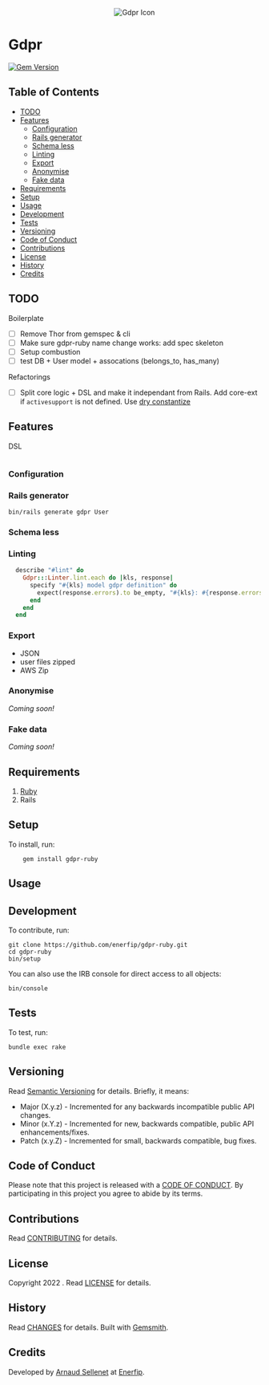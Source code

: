 <p align="center">
  <img src="gdpr.png" alt="Gdpr Icon"/>
</p>

# Gdpr

[![Gem Version](https://badge.fury.io/rb/gdpr-ruby.svg)](http://badge.fury.io/rb/gdpr-ruby)

<!-- Tocer[start]: Auto-generated, don't remove. -->

## Table of Contents

  - [TODO](#todo)
  - [Features](#features)
    - [Configuration](#configuration)
    - [Rails generator](#rails-generator)
    - [Schema less](#schema-less)
    - [Linting](#linting)
    - [Export](#export)
    - [Anonymise](#anonymise)
    - [Fake data](#fake-data)
  - [Requirements](#requirements)
  - [Setup](#setup)
  - [Usage](#usage)
  - [Development](#development)
  - [Tests](#tests)
  - [Versioning](#versioning)
  - [Code of Conduct](#code-of-conduct)
  - [Contributions](#contributions)
  - [License](#license)
  - [History](#history)
  - [Credits](#credits)

<!-- Tocer[finish]: Auto-generated, don't remove. -->

## TODO

Boilerplate
- [ ] Remove Thor from gemspec & cli
- [ ] Make sure gdpr-ruby name change works: add spec skeleton
- [ ] Setup combustion
- [ ] test DB + User model + assocations (belongs_to, has_many)

Refactorings
- [ ] Split core logic + DSL and make it independant from Rails. Add core-ext if `activesupport` is not defined. Use [dry constantize](https://rubydoc.info/gems/dry-inflector/Dry/Inflector#constantize-instance_method)
## Features

DSL
```ruby

```
### Configuration

### Rails generator
```
bin/rails generate gdpr User
```

### Schema less

### Linting

```ruby
  describe "#lint" do
    Gdpr:::Linter.lint.each do |kls, response|
      specify "#{kls} model gdpr definition" do
        expect(response.errors).to be_empty, "#{kls}: #{response.errors.inspect}"
      end
    end
  end
```

### Export
- JSON
- user files zipped
- AWS Zip

### Anonymise

*Coming soon!*
### Fake data

*Coming soon!*
## Requirements

1. [Ruby](https://www.ruby-lang.org)
2. Rails

## Setup

To install, run:

```
    gem install gdpr-ruby
```

## Usage

## Development

To contribute, run:

    git clone https://github.com/enerfip/gdpr-ruby.git
    cd gdpr-ruby
    bin/setup

You can also use the IRB console for direct access to all objects:

    bin/console

## Tests

To test, run:

    bundle exec rake

## Versioning

Read [Semantic Versioning](https://semver.org) for details. Briefly, it means:

- Major (X.y.z) - Incremented for any backwards incompatible public API changes.
- Minor (x.Y.z) - Incremented for new, backwards compatible, public API enhancements/fixes.
- Patch (x.y.Z) - Incremented for small, backwards compatible, bug fixes.

## Code of Conduct

Please note that this project is released with a [CODE OF CONDUCT](CODE_OF_CONDUCT.md). By
participating in this project you agree to abide by its terms.

## Contributions

Read [CONTRIBUTING](CONTRIBUTING.md) for details.

## License

Copyright 2022 []().
Read [LICENSE](LICENSE.md) for details.

## History

Read [CHANGES](CHANGES.md) for details.
Built with [Gemsmith](https://www.alchemists.io/projects/gemsmith).

## Credits

Developed by [Arnaud Sellenet](https://www.github.com/enerfip-dev) at [Enerfip](https://www.enerfip.fr).
